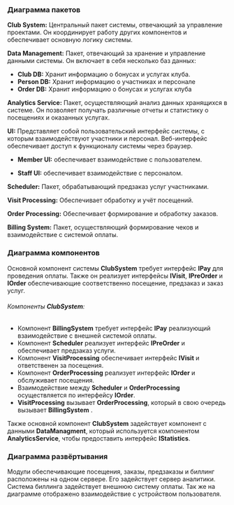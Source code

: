   

### Диаграмма пакетов

**Club System:** Центральный пакет системы, отвечающий за управление проектами. Он координирует работу других компонентов и обеспечивает основную логику системы.

**Data Management:** Пакет, отвечающий за хранение и управление данными системы. Он включает в себя несколько баз данных:

- **Club DB:** Хранит информацию о бонусах и услугах клуба.
- **Person DB:** Хранит информацию о участниках и персонале
- **Order DB:** Хранит информацию о бонусах и услугах клуба

**Analytics Service:** Пакет, осуществляющий анализ данных хранящихся в системе. Он позволяет получать различные отчеты и статистику о посещениях и оказанных услугах.

**UI:** Представляет собой пользовательский интерфейс системы, с которым взаимодействуют участники и персонал. Веб-интерфейс обеспечивает доступ к функционалу системы через браузер.

- **Member UI:** обеспечивает взаимодействие с пользователем.

- **Staff UI:** обеспечивает взаимодействие с персоналом.

**Scheduler:** Пакет, обрабатывающий предзаказ услуг участниками.

**Visit Processing:** Обеспечивает обработку и учёт посещений.

**Order Processing:** Обеспечивает формирование и обработку заказов.

**Billing System:** Пакет, осуществляющий формирование чеков и взаимодействие с системой оплаты.

### Диаграмма компонентов

Основной компонент системы  **ClubSystem** требует интерфейс **IPay** для проведения оплаты. Также он реализует интерфейсы **IVisit**, **IPreOrder** и **IOrder** обеспечивающие соответственно посещение, предзаказ и заказ услуг.

###### Компоненты **ClubSystem**:
- Компонент **BillingSystem** требует интерфейс **IPay** реализующий взаимодействие с внешней системой оплаты.
- Компонент **Scheduler** реализует интерфейс **IPreOrder** и обеспечивает предзаказ услуги.
- Компонент **VisitProcessing** обеспечивает интерфейс **IVisit** и ответственен за посещения.
- Компонент **OrderProcessing** реализует интерфейс **IOrder** и обслуживает посещения.
- Взаимодействие между **Scheduler** и **OrderProcessing** осуществляется по интерфейсу **IOrder**.
- **VisitProcessing** вызывает **OrderProcessing**, который в свою очередь вызывает **BillingSystem** .

Также основной компонент **ClubSystem** задействует компонент с данными **DataManagment**, который используется компонентом **AnalyticsService**, чтобы предоставить интерфейс **IStatistics**.
### Диаграмма развёртывания

Модули обеспечивающие посещения, заказы, предзаказы и биллинг расположены на одном сервере. Его задействует сервер аналитики. Система биллинга задействует внешнюю систему оплаты.
Так же на диаграмме отображено взаимодействие с устройством пользователя.
